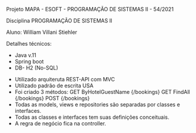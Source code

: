 Projeto MAPA - ESOFT - PROGRAMAÇÃO DE SISTEMAS II - 54/2021

Disciplina PROGRAMAÇÃO DE SISTEMAS II

Aluno: William Villani Stiehler


Detalhes técnicos:

- Java v.11
- Spring boot
- DB- H2 (No-SQL)

* Utilizado arquiteruta REST-API com MVC
* Utilizado padrão de escrita USA
* Foi criado 3 métodos:
    GET ByHotelGuestName {/bookings}
    GET FindAll {/bookings}
    POST {/bookings}
* Todas as models, views e repositories são separadas por classes e interfaces. 
* Todas as classes e interfaces tem suas definições conceituais. 
* A regra de negócio fica na controller. 
	

